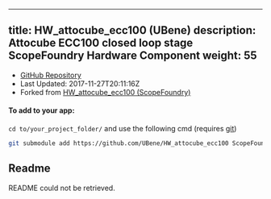 
---
title: HW_attocube_ecc100 (UBene)
description: Attocube ECC100 closed loop stage ScopeFoundry Hardware Component
weight: 55
---
- [GitHub Repository](https://github.com/UBene/HW_attocube_ecc100)
- Last Updated: 2017-11-27T20:11:16Z
- Forked from [HW_attocube_ecc100 (ScopeFoundry)](/docs/301_existing-hardware-components/hw_attocube_ecc100-scopefoundry)

#### To add to your app:

`cd to/your_project_folder/` and use the following cmd (requires [git](/docs/100_development-environment/20_git/))

```bash
git submodule add https://github.com/UBene/HW_attocube_ecc100 ScopeFoundryHW/attocube_ecc100
```


## Readme
README could not be retrieved.
